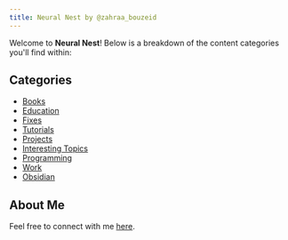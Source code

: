 ```yaml
---
title: Neural Nest by @zahraa_bouzeid
---
```


Welcome to **Neural Nest**! Below is a breakdown of the content categories you'll find within:

## Categories

- [Books](Books.md)
- [Education](Education.md)
- [Fixes](Fixes.md)
- [Tutorials](Tutorials.md)
- [Projects](Projects.md)
- [Interesting Topics](Interesting%20Topics.md)
- [Programming](Programming.md)
- [Work](Work.md)
- [Obsidian](Obsidian.md)

## About Me

Feel free to connect with me [here](About%20Me.md).
